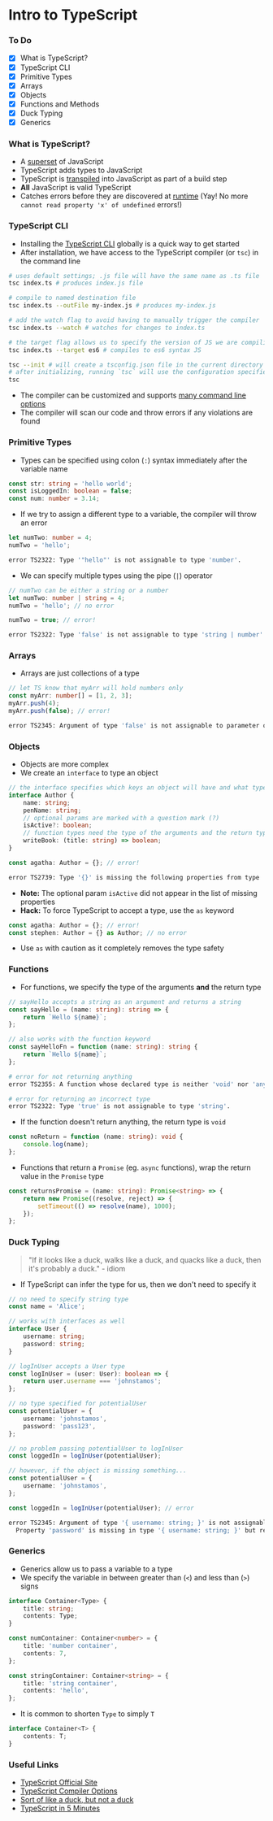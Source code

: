# Intro to TypeScript

### To Do

- [x] What is TypeScript?
- [x] TypeScript CLI
- [x] Primitive Types
- [x] Arrays
- [x] Objects
- [x] Functions and Methods
- [x] Duck Typing
- [x] Generics

### What is TypeScript?

- A [superset](https://encyclopedia2.thefreedictionary.com/superset) of JavaScript
- TypeScript adds types to JavaScript
- TypeScript is [transpiled](https://scotch.io/tutorials/javascript-transpilers-what-they-are-why-we-need-them) into JavaScript as part of a build step
- **All** JavaScript is valid TypeScript
- Catches errors before they are discovered at [runtime](https://searchsoftwarequality.techtarget.com/definition/runtime) (Yay! No more `cannot read property 'x' of undefined` errors!)

### TypeScript CLI

- Installing the [TypeScript CLI](https://www.npmjs.com/package/typescript) globally is a quick way to get started
- After installation, we have access to the TypeScript compiler (or `tsc`) in the command line

```sh
# uses default settings; .js file will have the same name as .ts file
tsc index.ts # produces index.js file

# compile to named destination file
tsc index.ts --outFile my-index.js # produces my-index.js

# add the watch flag to avoid having to manually trigger the compiler
tsc index.ts --watch # watches for changes to index.ts

# the target flag allows us to specify the version of JS we are compiling to
tsc index.ts --target es6 # compiles to es6 syntax JS

tsc --init # will create a tsconfig.json file in the current directory
# after initializing, running `tsc` will use the configuration specified in the file
tsc
```

- The compiler can be customized and supports [many command line options](https://www.typescriptlang.org/docs/handbook/compiler-options.html)
- The compiler will scan our code and throw errors if any violations are found

### Primitive Types

- Types can be specified using colon (`:`) syntax immediately after the variable name

```ts
const str: string = 'hello world';
const isLoggedIn: boolean = false;
const num: number = 3.14;
```

- If we try to assign a different type to a variable, the compiler will throw an error

```ts
let numTwo: number = 4;
numTwo = 'hello';
```

```sh
error TS2322: Type '"hello"' is not assignable to type 'number'.
```

- We can specify multiple types using the pipe (`|`) operator

```ts
// numTwo can be either a string or a number
let numTwo: number | string = 4;
numTwo = 'hello'; // no error

numTwo = true; // error!
```

```sh
error TS2322: Type 'false' is not assignable to type 'string | number'.
```

### Arrays

- Arrays are just collections of a type

```ts
// let TS know that myArr will hold numbers only
const myArr: number[] = [1, 2, 3];
myArr.push(4);
myArr.push(false); // error!
```

```sh
error TS2345: Argument of type 'false' is not assignable to parameter of type 'number'.
```

### Objects

- Objects are more complex
- We create an `interface` to type an object

```ts
// the interface specifies which keys an object will have and what type the values will be
interface Author {
	name: string;
	penName: string;
	// optional params are marked with a question mark (?)
	isActive?: boolean;
	// function types need the type of the arguments and the return type
	writeBook: (title: string) => boolean;
}

const agatha: Author = {}; // error!
```

```sh
error TS2739: Type '{}' is missing the following properties from type 'Author': name, penName, writeBook
```

- **Note:** The optional param `isActive` did not appear in the list of missing properties
- **Hack:** To force TypeScript to accept a type, use the `as` keyword

```ts
const agatha: Author = {}; // error!
const stephen: Author = {} as Author; // no error
```

- Use `as` with caution as it completely removes the type safety

### Functions

- For functions, we specify the type of the arguments **and** the return type

```ts
// sayHello accepts a string as an argument and returns a string
const sayHello = (name: string): string => {
	return `Hello ${name}`;
};

// also works with the function keyword
const sayHelloFn = function (name: string): string {
	return `Hello ${name}`;
};
```

```sh
# error for not returning anything
error TS2355: A function whose declared type is neither 'void' nor 'any' must return a value.

# error for returning an incorrect type
error TS2322: Type 'true' is not assignable to type 'string'.
```

- If the function doesn't return anything, the return type is `void`

```ts
const noReturn = function (name: string): void {
	console.log(name);
};
```

- Functions that return a `Promise` (eg. `async` functions), wrap the return value in the `Promise` type

```ts
const returnsPromise = (name: string): Promise<string> => {
	return new Promise((resolve, reject) => {
		setTimeout(() => resolve(name), 1000);
	});
};
```

### Duck Typing

> "If it looks like a duck, walks like a duck, and quacks like a duck, then it's probably a duck." - idiom

- If TypeScript can infer the type for us, then we don't need to specify it

```ts
// no need to specify string type
const name = 'Alice';
```

```ts
// works with interfaces as well
interface User {
	username: string;
	password: string;
}

// logInUser accepts a User type
const logInUser = (user: User): boolean => {
	return user.username === 'johnstamos';
};

// no type specified for potentialUser
const potentialUser = {
	username: 'johnstamos',
	password: 'pass123',
};

// no problem passing potentialUser to logInUser
const loggedIn = logInUser(potentialUser);
```

```ts
// however, if the object is missing something...
const potentialUser = {
	username: 'johnstamos',
};

const loggedIn = logInUser(potentialUser); // error
```

```sh
error TS2345: Argument of type '{ username: string; }' is not assignable to parameter of type 'User'.
  Property 'password' is missing in type '{ username: string; }' but required in type 'User'.
```

### Generics

- Generics allow us to pass a variable to a type
- We specify the variable in between greater than (`<`) and less than (`>`) signs

```ts
interface Container<Type> {
	title: string;
	contents: Type;
}

const numContainer: Container<number> = {
	title: 'number container',
	contents: 7,
};

const stringContainer: Container<string> = {
	title: 'string container',
	contents: 'hello',
};
```

- It is common to shorten `Type` to simply `T`

```ts
interface Container<T> {
	contents: T;
}
```

### Useful Links

- [TypeScript Official Site](https://www.typescriptlang.org/)
- [TypeScript Compiler Options](https://www.typescriptlang.org/docs/handbook/compiler-options.html)
- [Sort of like a duck, but not a duck](https://birdersjourney.com/2015/03/01/nope-not-a-duck/)
- [TypeScript in 5 Minutes](https://www.typescriptlang.org/docs/handbook/typescript-in-5-minutes.html)
